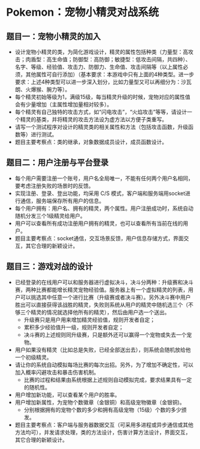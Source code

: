 # Pokemon：宠物小精灵对战系统
## 题目一：宠物小精灵的加入
+ 设计宠物小精灵的类，为简化游戏设计，精灵的属性包括种类（力量型：高攻击；肉盾型：高生命值；防御型：高防御；敏捷型：低攻击间隔，共四种）、名字、等级、经验值、攻击力、防御力、生命值、攻击间隔等（以上属性必须，其他属性可自行添加）（基本要求：本游戏中只有上面的4种类型。进一步要求：上述4种类型可以进一步深入划分，比如力量型又可以再细分为：沙瓦朗、火爆猴、腕力等）。
+ 每个精灵初始等级为1，满级15级，每当精灵升级的时候，宠物对应的属性值会有少量增加（主属性增加量相对较多）。
+ 每个精灵有自己独特的攻击方式，如“闪电攻击”，“火焰攻击”等等，请设计一个精灵的基类，并将精灵的攻击方法设为虚方法以方便子类重写。
+ 请写一个测试程序对设计的精灵类的相关属性和方法（包括攻击函数，升级函数等）进行测试。
+ 题目主要考察点：类的继承，对象数据成员设计，成员函数设计。

## 题目二：用户注册与平台登录
+ 每个用户需要注册一个账号，用户名全局唯一，不能有任何两个用户名相同，要考虑注册失败的场景时的反馈。
+ 实现注册、登录、登出功能，均采用 C/S 模式，客户端和服务端用socket进行通信，服务端保存所有用户的信息。
+ 每个用户拥有：用户名、拥有的精灵，两个属性。用户注册成功时，系统自动随机分发三个1级精灵给用户。
+ 用户可以查看所有成功注册用户拥有的精灵，也可以查看所有当前在线的用户。
+ 题目主要考察点：socket通信，交互场景反馈，用户信息存储方式，界面交互，其它合理的新颖设计。

## 题目三：游戏对战的设计
+ 已经登录的在线用户可以和服务器进行虚拟决斗，决斗分两种：升级赛和决斗赛，两种比赛都能增长精灵宠物经验值。服务器上有一个虚拟精灵的列表，用户可以挑选其中任意一个进行比赛（升级赛或者决斗赛）。另外决斗赛中用户胜出可以直接获得该战胜的精灵，失败则系统从用户的精灵中随机选三个（不够三个精灵的情况就选择他所有的精灵），然后由用户选一个送出。
	+ 升级赛只是用户用来增加精灵经验值，规则开发者自定；
	+ 累积多少经验值升一级，规则开发者自定；
	+ 决斗赛的上述规则同升级赛，只是额外还可以赢得一个宠物或失去一个宠物。
+ 用户如果没有精灵（比如总是失败，已经全部送出去），则系统会随机放给他一个初级精灵。
+ 请让你的系统自动模拟每场比赛的每次出招。另外，为了增加不确定性，可以加入概率闪避攻击和暴击伤害机制。
	+ 比赛的过程和结果由系统根据上述规则自动模拟完成，要求结果具有一定的随机性。
+ 用户增加新功能，可以查看某个用户的胜率。
+ 用户增加新属性，为宠物个数徽章（金银铜）和高级宠物徽章（金银铜)。
	+ 分别根据拥有的宠物个数的多少和拥有高级宠物（15级）个数的多少颁发。
+ 题目主要考察点：客户端与服务器数据交互（可采用多进程或异步通信或其他方法均可），并发请求处理，类的方法设计，伤害计算方法设计，界面交互，其它合理的新颖设计。